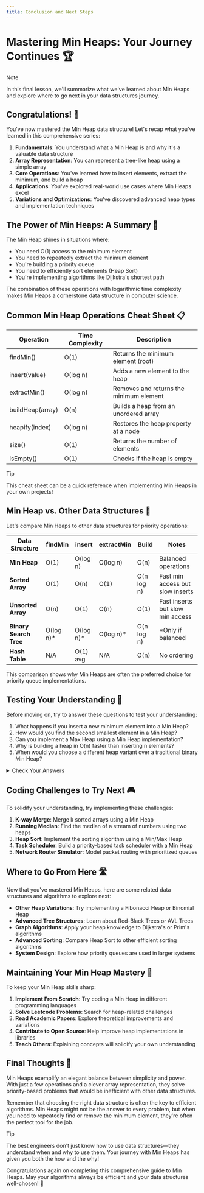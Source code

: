 ```yaml
---
title: Conclusion and Next Steps
---
```


# Mastering Min Heaps: Your Journey Continues 🏆

> [!NOTE]
> In this final lesson, we'll summarize what we've learned about Min Heaps and explore where to go next in your data structures journey.

## Congratulations! 🎉

You've now mastered the Min Heap data structure! Let's recap what you've learned in this comprehensive series:

1. **Fundamentals**: You understand what a Min Heap is and why it's a valuable data structure
2. **Array Representation**: You can represent a tree-like heap using a simple array
3. **Core Operations**: You've learned how to insert elements, extract the minimum, and build a heap
4. **Applications**: You've explored real-world use cases where Min Heaps excel
5. **Variations and Optimizations**: You've discovered advanced heap types and implementation techniques

## The Power of Min Heaps: A Summary 💪

The Min Heap shines in situations where:

- You need O(1) access to the minimum element
- You need to repeatedly extract the minimum element
- You're building a priority queue
- You need to efficiently sort elements (Heap Sort)
- You're implementing algorithms like Dijkstra's shortest path

The combination of these operations with logarithmic time complexity makes Min Heaps a cornerstone data structure in computer science.

## Common Min Heap Operations Cheat Sheet 📋

| Operation | Time Complexity | Description |
| --------- | --------------- | ----------- |
| findMin() | O(1) | Returns the minimum element (root) |
| insert(value) | O(log n) | Adds a new element to the heap |
| extractMin() | O(log n) | Removes and returns the minimum element |
| buildHeap(array) | O(n) | Builds a heap from an unordered array |
| heapify(index) | O(log n) | Restores the heap property at a node |
| size() | O(1) | Returns the number of elements |
| isEmpty() | O(1) | Checks if the heap is empty |

> [!TIP]
> This cheat sheet can be a quick reference when implementing Min Heaps in your own projects!

## Min Heap vs. Other Data Structures 🧩

Let's compare Min Heaps to other data structures for priority operations:

| Data Structure | findMin | insert | extractMin | Build | Notes |
| -------------- | ------- | ------ | ---------- | ----- | ----- |
| **Min Heap** | O(1) | O(log n) | O(log n) | O(n) | Balanced operations |
| **Sorted Array** | O(1) | O(n) | O(1) | O(n log n) | Fast min access but slow inserts |
| **Unsorted Array** | O(n) | O(1) | O(n) | O(1) | Fast inserts but slow min access |
| **Binary Search Tree** | O(log n)* | O(log n)* | O(log n)* | O(n log n) | *Only if balanced |
| **Hash Table** | N/A | O(1) avg | N/A | O(n) | No ordering |

This comparison shows why Min Heaps are often the preferred choice for priority queue implementations.

## Testing Your Understanding 🧠

Before moving on, try to answer these questions to test your understanding:

1. What happens if you insert a new minimum element into a Min Heap?
2. How would you find the second smallest element in a Min Heap?
3. Can you implement a Max Heap using a Min Heap implementation?
4. Why is building a heap in O(n) faster than inserting n elements?
5. When would you choose a different heap variant over a traditional binary Min Heap?

<details>
<summary>Check Your Answers</summary>

1. The new minimum would be placed at the end of the array, then bubble up to the root.
2. You could extract the minimum, then peek at the new minimum (but this modifies the heap). Alternatively, you could look at both children of the root and pick the smaller one.
3. Yes, either by inverting all comparisons or by negating all values before insertion and after extraction.
4. Building a heap uses a more efficient bottom-up approach that requires fewer comparisons and swaps than repeated insertions.
5. You might choose a Binomial Heap for frequent merges, a Fibonacci Heap for theoretical efficiency with decrease-key operations, or a D-ary Heap to optimize for specific operations.
</details>

## Coding Challenges to Try Next 🎮

To solidify your understanding, try implementing these challenges:

1. **K-way Merge**: Merge k sorted arrays using a Min Heap
2. **Running Median**: Find the median of a stream of numbers using two heaps
3. **Heap Sort**: Implement the sorting algorithm using a Min/Max Heap
4. **Task Scheduler**: Build a priority-based task scheduler with a Min Heap
5. **Network Router Simulator**: Model packet routing with prioritized queues

## Where to Go From Here 🛣️

Now that you've mastered Min Heaps, here are some related data structures and algorithms to explore next:

- **Other Heap Variations**: Try implementing a Fibonacci Heap or Binomial Heap
- **Advanced Tree Structures**: Learn about Red-Black Trees or AVL Trees
- **Graph Algorithms**: Apply your heap knowledge to Dijkstra's or Prim's algorithms
- **Advanced Sorting**: Compare Heap Sort to other efficient sorting algorithms
- **System Design**: Explore how priority queues are used in larger systems

## Maintaining Your Min Heap Mastery 🧠

To keep your Min Heap skills sharp:

1. **Implement From Scratch**: Try coding a Min Heap in different programming languages
2. **Solve Leetcode Problems**: Search for heap-related challenges
3. **Read Academic Papers**: Explore theoretical improvements and variations
4. **Contribute to Open Source**: Help improve heap implementations in libraries
5. **Teach Others**: Explaining concepts will solidify your own understanding

## Final Thoughts 💭

Min Heaps exemplify an elegant balance between simplicity and power. With just a few operations and a clever array representation, they solve priority-based problems that would be inefficient with other data structures.

Remember that choosing the right data structure is often the key to efficient algorithms. Min Heaps might not be the answer to every problem, but when you need to repeatedly find or remove the minimum element, they're often the perfect tool for the job.

> [!TIP]
> The best engineers don't just know how to use data structures—they understand when and why to use them. Your journey with Min Heaps has given you both the how and the why!

Congratulations again on completing this comprehensive guide to Min Heaps. May your algorithms always be efficient and your data structures well-chosen! 🌟 